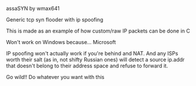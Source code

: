 assaSYN by wmax641

Generic tcp syn flooder with ip spoofing

This is made as an example of how custom/raw IP packets can be done in C

Won't work on Windows because... Microsoft

IP spoofing won't actually work if you're behind and NAT. 
And any ISPs worth their salt (as in, not shifty Russian ones) will detect a source 
ip.addr that doesn't belong to their address space and refuse to forward it.

Go wild!! Do whatever you want with this

